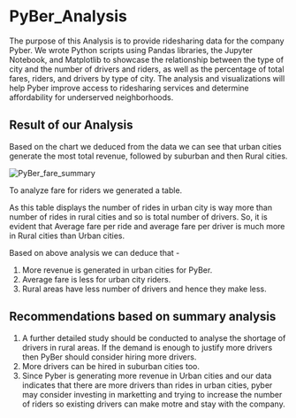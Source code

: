 # PyBer_Analysis

The purpose of this Analysis is to provide ridesharing data for the company Pyber. We wrote Python scripts using Pandas libraries, the Jupyter Notebook, and Matplotlib to showcase the relationship between the type of city and the number of drivers and riders, as well as the percentage of total fares, riders, and drivers by type of city. The analysis and visualizations will help Pyber improve access to ridesharing services and determine affordability for underserved neighborhoods.

## Result of our Analysis

Based on the chart we deduced from the data we can see that urban cities generate the most total revenue, followed by suburban and then Rural cities.

![PyBer_fare_summary](https://user-images.githubusercontent.com/112904905/198326524-04f5c3f8-773a-46d2-bc89-2d9d4509f792.png)

To analyze fare for riders we generated a table.



As this table displays the number of rides in urban city is way more than number of rides in rural cities and so is total number of drivers. So, it is evident that Average fare per ride and average fare per driver is much more in Rural cities than Urban cities.

Based on above analysis we can deduce that -

1) More revenue is generated in urban cities for PyBer.
2) Average fare is less for urban city riders.
3) Rural areas have less number of drivers and hence they make less.

## Recommendations based on summary analysis

1) A further detailed study should be conducted to analyse the shortage of drivers in rural areas. If the demand is enough to justify more drivers then PyBer should consider hiring more drivers.
2) More drivers can be hired in suburban cities too. 
3) Since Pyber is generating more revenue in Urban cities and our data indicates that there are more drivers than rides in urban cities, pyber may consider investing in marketting and trying to increase the number of riders so existing drivers can make motre and stay with the company.

